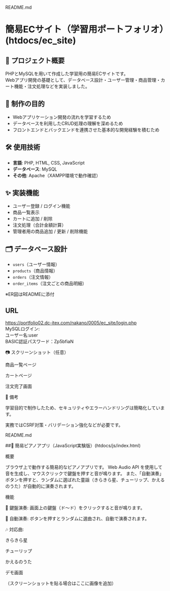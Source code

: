 README.md
# 簡易ECサイト（学習用ポートフォリオ）(htdocs/ec_site)

## 📌 プロジェクト概要
PHPとMySQLを用いて作成した学習用の簡易ECサイトです。  
Webアプリ開発の基礎として、データベース設計・ユーザー管理・商品管理・カート機能・注文処理などを実装しました。  

## 🎯 制作の目的
- Webアプリケーション開発の流れを学習するため  
- データベースを利用したCRUD処理の理解を深めるため  
- フロントエンドとバックエンドを連携させた基本的な開発経験を積むため  

## 🛠 使用技術
- **言語**: PHP, HTML, CSS, JavaScript  
- **データベース**: MySQL  
- **その他**: Apache（XAMPP環境で動作確認）  

## ✨ 実装機能
- ユーザー登録 / ログイン機能  
- 商品一覧表示  
- カートに追加 / 削除  
- 注文処理（合計金額計算）  
- 管理者用の商品追加 / 更新 / 削除機能  

## 🗂 データベース設計
- `users`（ユーザー情報）  
- `products`（商品情報）  
- `orders`（注文情報）  
- `order_items`（注文ごとの商品明細）  

※ER図はREADMEに添付 

## URL
https://portfolio02.dc-itex.com/nakano/0005/ec_site/login.php  
MySQLログイン:  
ユーザー名:user  
BASIC認証パスワード：Zp5bfiaN

📷 スクリーンショット（任意）

商品一覧ページ

カートページ

注文完了画面

📌 備考

学習目的で制作したため、セキュリティやエラーハンドリングは簡略化しています。

実務ではCSRF対策・バリデーション強化などが必要です。

README.md

##🎹 簡易ピアノアプリ（JavaScript実験版）(htdocs/js/index.html)

概要

ブラウザ上で動作する簡易的なピアノアプリです。
Web Audio API を使用して音を生成し、マウスクリックで鍵盤を押すと音が鳴ります。
また、「自動演奏」ボタンを押すと、ランダムに選ばれた童謡（きらきら星、チューリップ、かえるのうた）が自動的に演奏されます。

機能

🎵 鍵盤演奏: 画面上の鍵盤（ド〜ド）をクリックすると音が鳴ります。

🤖 自動演奏: ボタンを押すとランダムに選曲され、自動で演奏されます。

🎶 対応曲:

きらきら星

チューリップ

かえるのうた

デモ画面

（スクリーンショットを貼る場合はここに画像を追加）

